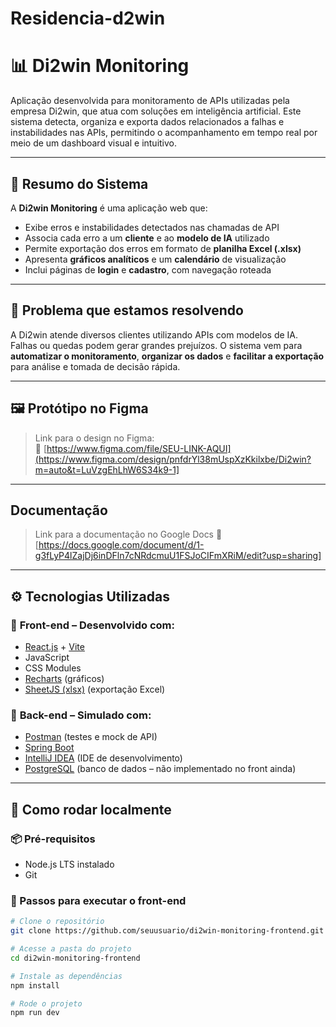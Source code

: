 # Residencia-d2win

# 📊 Di2win Monitoring

Aplicação desenvolvida para monitoramento de APIs utilizadas pela empresa Di2win, que atua com soluções em inteligência artificial. Este sistema detecta, organiza e exporta dados relacionados a falhas e instabilidades nas APIs, permitindo o acompanhamento em tempo real por meio de um dashboard visual e intuitivo.

---

## 🧠 Resumo do Sistema

A **Di2win Monitoring** é uma aplicação web que:

- Exibe erros e instabilidades detectados nas chamadas de API
- Associa cada erro a um **cliente** e ao **modelo de IA** utilizado
- Permite exportação dos erros em formato de **planilha Excel (.xlsx)**
- Apresenta **gráficos analíticos** e um **calendário** de visualização
- Inclui páginas de **login** e **cadastro**, com navegação roteada

---

## 🎯 Problema que estamos resolvendo

A Di2win atende diversos clientes utilizando APIs com modelos de IA. Falhas ou quedas podem gerar grandes prejuízos. O sistema vem para **automatizar o monitoramento**, **organizar os dados** e **facilitar a exportação** para análise e tomada de decisão rápida.

---

## 🖼️ Protótipo no Figma

> Link para o design no Figma:  
📌 [https://www.figma.com/file/SEU-LINK-AQUI](https://www.figma.com/design/pnfdrYl38mUspXzKkilxbe/Di2win?m=auto&t=LuVzgEhLhW6S34k9-1]

---
## Documentação

> Link para a documentação no Google Docs
📌 [https://docs.google.com/document/d/1-g3fLyP4lZajDj6inDFln7cNRdcmuU1FSJoCIFmXRiM/edit?usp=sharing]
---

## ⚙️ Tecnologias Utilizadas

### 🧩 **Front-end** – Desenvolvido com:
- [React.js](https://reactjs.org/) + [Vite](https://vitejs.dev/)
- JavaScript
- CSS Modules
- [Recharts](https://recharts.org/) (gráficos)
- [SheetJS (xlsx)](https://sheetjs.com/) (exportação Excel)

### 💾 **Back-end** – Simulado com:
- [Postman](https://www.postman.com/) (testes e mock de API)
- [Spring Boot](https://spring.io/projects/spring-boot)
- [IntelliJ IDEA](https://www.jetbrains.com/idea/) (IDE de desenvolvimento)
- [PostgreSQL](https://www.postgresql.org/) (banco de dados – não implementado no front ainda)

---

## 🧪 Como rodar localmente

### 📦 Pré-requisitos

- Node.js LTS instalado
- Git

### 🚀 Passos para executar o front-end

```bash
# Clone o repositório
git clone https://github.com/seuusuario/di2win-monitoring-frontend.git

# Acesse a pasta do projeto
cd di2win-monitoring-frontend

# Instale as dependências
npm install

# Rode o projeto
npm run dev
